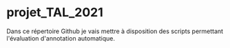 # projet_TAL_2021
 
Dans ce répertoire Github je vais mettre à disposition des scripts permettant l'évaluation d'annotation automatique.